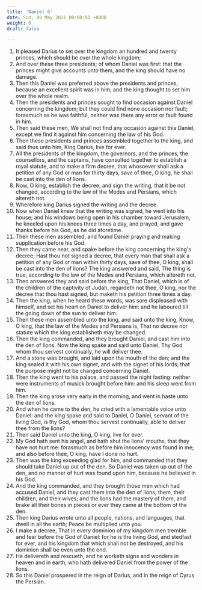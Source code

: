 ```yaml
---
title: 'Daniel 6'
date: Sun, 09 May 2021 00:00:01 +0000
weight: 6
draft: false
  
---
```


1. It pleased Darius to set over the kingdom an hundred and twenty princes, which should be over the whole kingdom;
2. And over these three presidents; of whom Daniel was first: that the princes might give accounts unto them, and the king should have no damage.
3. Then this Daniel was preferred above the presidents and princes, because an excellent spirit was in him; and the king thought to set him over the whole realm.
4. Then the presidents and princes sought to find occasion against Daniel concerning the kingdom; but they could find none occasion nor fault; forasmuch as he was faithful, neither was there any error or fault found in him.
5. Then said these men, We shall not find any occasion against this Daniel, except we find it against him concerning the law of his God.
6. Then these presidents and princes assembled together to the king, and said thus unto him, King Darius, live for ever.
7. All the presidents of the kingdom, the governors, and the princes, the counsellors, and the captains, have consulted together to establish a royal statute, and to make a firm decree, that whosoever shall ask a petition of any God or man for thirty days, save of thee, O king, he shall be cast into the den of lions.
8. Now, O king, establish the decree, and sign the writing, that it be not changed, according to the law of the Medes and Persians, which altereth not.
9. Wherefore king Darius signed the writing and the decree.
10. Now when Daniel knew that the writing was signed, he went into his house; and his windows being open in his chamber toward Jerusalem, he kneeled upon his knees three times a day, and prayed, and gave thanks before his God, as he did aforetime.
11. Then these men assembled, and found Daniel praying and making supplication before his God.
12. Then they came near, and spake before the king concerning the king's decree; Hast thou not signed a decree, that every man that shall ask a petition of any God or man within thirty days, save of thee, O king, shall be cast into the den of lions? The king answered and said, The thing is true, according to the law of the Medes and Persians, which altereth not.
13. Then answered they and said before the king, That Daniel, which is of the children of the captivity of Judah, regardeth not thee, O king, nor the decree that thou hast signed, but maketh his petition three times a day.
14. Then the king, when he heard these words, was sore displeased with himself, and set his heart on Daniel to deliver him: and he laboured till the going down of the sun to deliver him.
15. Then these men assembled unto the king, and said unto the king, Know, O king, that the law of the Medes and Persians is, That no decree nor statute which the king establisheth may be changed.
16. Then the king commanded, and they brought Daniel, and cast him into the den of lions. Now the king spake and said unto Daniel, Thy God whom thou servest continually, he will deliver thee.
17. And a stone was brought, and laid upon the mouth of the den; and the king sealed it with his own signet, and with the signet of his lords; that the purpose might not be changed concerning Daniel.
18. Then the king went to his palace, and passed the night fasting: neither were instruments of musick brought before him: and his sleep went from him.
19. Then the king arose very early in the morning, and went in haste unto the den of lions.
20. And when he came to the den, he cried with a lamentable voice unto Daniel: and the king spake and said to Daniel, O Daniel, servant of the living God, is thy God, whom thou servest continually, able to deliver thee from the lions?
21. Then said Daniel unto the king, O king, live for ever.
22. My God hath sent his angel, and hath shut the lions' mouths, that they have not hurt me: forasmuch as before him innocency was found in me; and also before thee, O king, have I done no hurt.
23. Then was the king exceeding glad for him, and commanded that they should take Daniel up out of the den. So Daniel was taken up out of the den, and no manner of hurt was found upon him, because he believed in his God.
24. And the king commanded, and they brought those men which had accused Daniel, and they cast them into the den of lions, them, their children, and their wives; and the lions had the mastery of them, and brake all their bones in pieces or ever they came at the bottom of the den.
25. Then king Darius wrote unto all people, nations, and languages, that dwell in all the earth; Peace be multiplied unto you.
26. I make a decree, That in every dominion of my kingdom men tremble and fear before the God of Daniel: for he is the living God, and stedfast for ever, and his kingdom that which shall not be destroyed, and his dominion shall be even unto the end.
27. He delivereth and rescueth, and he worketh signs and wonders in heaven and in earth, who hath delivered Daniel from the power of the lions.
28. So this Daniel prospered in the reign of Darius, and in the reign of Cyrus the Persian.
